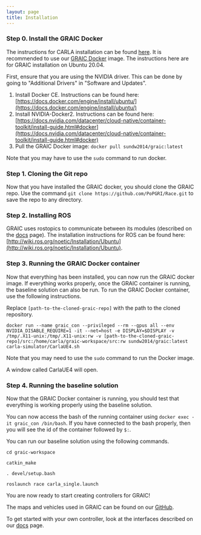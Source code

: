 ```yaml
---
layout: page
title: Installation
---
```


### Step 0. Install the GRAIC Docker

The instructions for CARLA installation can be found [here](https://carla.readthedocs.io/en/latest/build_linux/). It is recommended to use our [GRAIC Docker](https://hub.docker.com/r/sundw2014/graic) image. The instructions here are for GRAIC installation on Ubuntu 20.04.

First, ensure that you are using the NVIDIA driver. This can be done by going to "Additional Drivers" in "Software and Updates".

1. Install Docker CE. Instructions can be found here: [https://docs.docker.com/engine/install/ubuntu/](https://docs.docker.com/engine/install/ubuntu/)
2. Install NVIDIA-Docker2. Instructions can be found here:[https://docs.nvidia.com/datacenter/cloud-native/container-toolkit/install-guide.html#docker](https://docs.nvidia.com/datacenter/cloud-native/container-toolkit/install-guide.html#docker)
3. Pull the GRAIC Docker image: `docker pull sundw2014/graic:latest`

Note that you may have to use the `sudo` command to run docker.


### Step 1. Cloning the Git repo

Now that you have installed the GRAIC docker, you should clone the GRAIC repo.
Use the command `git clone https://github.com/PoPGRI/Race.git` to save the repo to any directory.

### Step 2. Installing ROS

GRAIC uses rostopics to communicate between its modules (described on the [docs](https://popgri.github.io/Race/docs/) page).
The installation instructions for ROS can be found here: [http://wiki.ros.org/noetic/Installation/Ubuntu](http://wiki.ros.org/noetic/Installation/Ubuntu).

### Step 3. Running the GRAIC Docker container

Now that everything has been installed, you can now run the GRAIC docker image.
If everything works properly, once the GRAIC container is running, the baseline solution can also be run.
To run the GRAIC Docker container, use the following instructions.

Replace `[path-to-the-cloned-graic-repo]` with the path to the cloned repository.
```
docker run --name graic_con --privileged --rm --gpus all --env NVIDIA_DISABLE_REQUIRE=1 -it --net=host -e DISPLAY=$DISPLAY -v /tmp/.X11-unix:/tmp/.X11-unix:rw -v [path-to-the-cloned-graic-repo]/src:/home/carla/graic-workspace/src:rw sundw2014/graic:latest carla-simulator/CarlaUE4.sh
```
Note that you may need to use the `sudo` command to run the Docker image.

A window called CarlaUE4 will open.

### Step 4. Running the baseline solution

Now that the GRAIC Docker container is running, you should test that everything is working properly using the baseline solution.

You can now access the bash of the running container using `docker exec -it graic_con /bin/bash`.
If you have connected to the bash properly, then you will see the id of the container followed by `$:`.

You can run our baseline solution using the following commands.
```
cd graic-workspace
```
```
catkin_make
```
```
. devel/setup.bash
```
```
roslaunch race carla_single.launch
```
You are now ready to start creating controllers for GRAIC!

The maps and vehicles used in GRAIC can be found on our [GitHub](https://github.com/PoPGRI/Race).

To get started with your own controller, look at the interfaces described on our [docs](https://popgri.github.io/Race/docs/) page.
